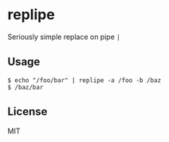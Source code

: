 # replipe

Seriously simple replace on pipe `|`


## Usage

    $ echo "/foo/bar" | replipe -a /foo -b /baz
    $ /baz/bar

## License

MIT
